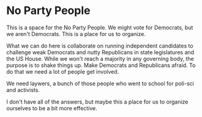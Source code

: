 # No Party People
This is a space for the No Party People. We might vote for Democrats, but we aren't Democrats. This is a place for us to organize.

What we can do here is collaborate on running independent candidates to challenge weak Democrats and nutty Republicans in state legislatures and the US House. While we won't reach a majority in any governing body, the purpose is to shake things up. Make Democrats and Republicans afraid. To do that we need a lot of people get involved. 

We need laywers, a bunch of those people who went to school for poli-sci and activists. 

I don't have all of the answers, but maybe this a place for us to organize ourselves to be a bit more effective.
